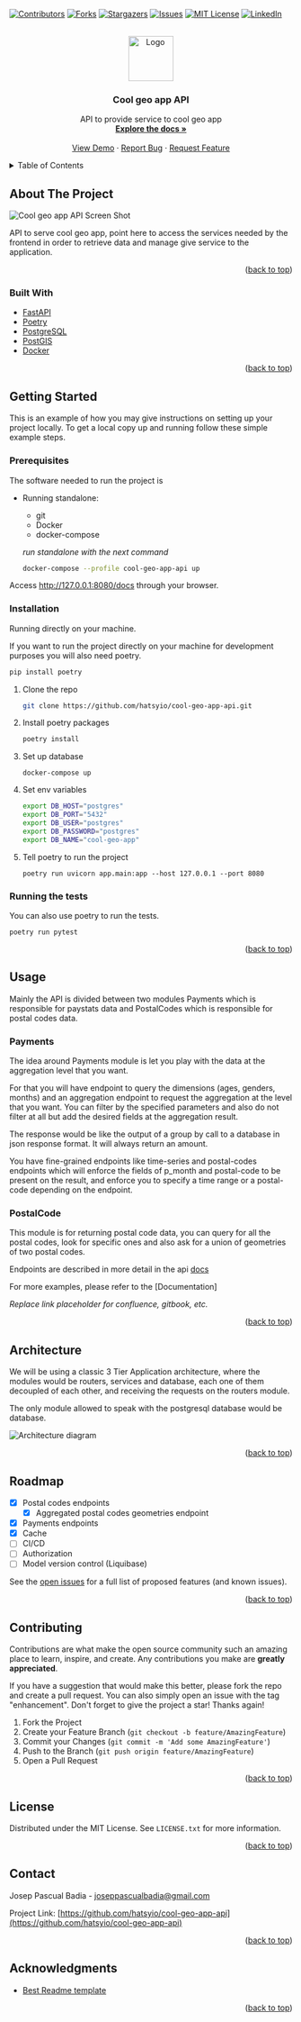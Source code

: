 <div id="top"></div>
<!--
*** Thanks for checking out the Best-README-Template. If you have a suggestion
*** that would make this better, please fork the repo and create a pull request
*** or simply open an issue with the tag "enhancement".
*** Don't forget to give the project a star!
*** Thanks again! Now go create something AMAZING! :D
-->



<!-- PROJECT SHIELDS -->
<!--
*** I'm using markdown "reference style" links for readability.
*** Reference links are enclosed in brackets [ ] instead of parentheses ( ).
*** See the bottom of this document for the declaration of the reference variables
*** for contributors-url, forks-url, etc. This is an optional, concise syntax you may use.
*** https://www.markdownguide.org/basic-syntax/#reference-style-links
-->
[![Contributors][contributors-shield]][contributors-url]
[![Forks][forks-shield]][forks-url]
[![Stargazers][stars-shield]][stars-url]
[![Issues][issues-shield]][issues-url]
[![MIT License][license-shield]][license-url]
[![LinkedIn][linkedin-shield]][linkedin-url]



<!-- PROJECT LOGO -->
<br />
<div align="center">
  <a href="https://github.com/hatsyio/cool-geo-app-api">
    <img src="images/logo.png" alt="Logo" width="80" height="80">
  </a>

<h3 align="center">Cool geo app API</h3>

  <p align="center">
    API to provide service to cool geo app
    <br />
    <a href="https://github.com/hatsyio/cool-geo-app-api"><strong>Explore the docs »</strong></a>
    <br />
    <br />
    <a href="https://github.com/hatsyio/cool-geo-app-api">View Demo</a>
    ·
    <a href="https://github.com/hatsyio/cool-geo-app-api/issues">Report Bug</a>
    ·
    <a href="https://github.com/hatsyio/cool-geo-app-api/issues">Request Feature</a>
  </p>
</div>



<!-- TABLE OF CONTENTS -->
<details>
  <summary>Table of Contents</summary>
  <ol>
    <li>
      <a href="#about-the-project">About The Project</a>
      <ul>
        <li><a href="#built-with">Built With</a></li>
      </ul>
    </li>
    <li>
      <a href="#getting-started">Getting Started</a>
      <ul>
        <li><a href="#prerequisites">Prerequisites</a></li>
        <li><a href="#installation">Installation</a></li>
        <li><a href="#running-the-tests">Running the tests</a></li>
      </ul>
    </li>
    <li><a href="#usage">Usage</a></li>
    <li><a href="#architecture">Architecture</a></li>
    <li><a href="#roadmap">Roadmap</a></li>
    <li><a href="#contributing">Contributing</a></li>
    <li><a href="#license">License</a></li>
    <li><a href="#contact">Contact</a></li>
    <li><a href="#acknowledgments">Acknowledgments</a></li>
  </ol>
</details>



<!-- ABOUT THE PROJECT -->
## About The Project

![Cool geo app API Screen Shot][product-screenshot]

API to serve cool geo app, point here to access the services needed by the frontend in order to retrieve data and manage
give service to the application.

<p align="right">(<a href="#top">back to top</a>)</p>

### Built With

* [FastAPI](https://fastapi.tiangolo.com/)
* [Poetry](https://python-poetry.org/)
* [PostgreSQL](https://www.postgresql.org/)
* [PostGIS](https://postgis.net/)
* [Docker](https://www.docker.com/)

<p align="right">(<a href="#top">back to top</a>)</p>

<!-- GETTING STARTED -->
## Getting Started

This is an example of how you may give instructions on setting up your project locally.
To get a local copy up and running follow these simple example steps.

### Prerequisites

The software needed to run the project is

* Running standalone:
  * git
  * Docker
  * docker-compose

  _run standalone with the next command_
  ```sh
  docker-compose --profile cool-geo-app-api up
  ```
Access http://127.0.0.1:8080/docs through your browser.

### Installation

Running directly on your machine.

If you want to run the project directly on your machine for development purposes you will also need poetry.
```sh
pip install poetry
```

1. Clone the repo
   ```sh
   git clone https://github.com/hatsyio/cool-geo-app-api.git
   ```
2. Install poetry packages
   ```sh
   poetry install
   ```
3. Set up database
    ```shell
    docker-compose up
    ```

4. Set env variables
   ```sh
   export DB_HOST="postgres"
   export DB_PORT="5432"
   export DB_USER="postgres"
   export DB_PASSWORD="postgres"
   export DB_NAME="cool-geo-app"
   ```

5. Tell poetry to run the project
   ```shell
   poetry run uvicorn app.main:app --host 127.0.0.1 --port 8080
   ```

### Running the tests
You can also use poetry to run the tests.
   ```shell
   poetry run pytest
   ```
<p align="right">(<a href="#top">back to top</a>)</p>

<!-- USAGE EXAMPLES -->
## Usage

Mainly the API is divided between two modules Payments which is responsible for paystats data and PostalCodes which is
responsible for postal codes data.

### Payments

The idea around Payments module is let you play with the data at the aggregation level that you want.

For that you will have endpoint to query the dimensions (ages, genders, months) and an aggregation endpoint to request
the aggregation at the level that you want. You can filter by the specified parameters and also do not filter at all but
add the desired fields at the aggregation result.

The response would be like the output of a group by call to a database in json response format.
It will always return an amount.

You have fine-grained endpoints like time-series and postal-codes endpoints which will enforce the fields of p_month and postal-code to be
present on the result, and enforce you to specify a time range or a postal-code depending on the endpoint.

### PostalCode

This module is for returning postal code data, you can query for all the postal codes, look for specific ones and also
ask for a union of geometries of two postal codes.

Endpoints are described in more detail in the api [docs](http://localhost:8080/docs)

For more examples, please refer to the [Documentation]

_Replace link placeholder for confluence, gitbook, etc._

<p align="right">(<a href="#top">back to top</a>)</p>

<!-- Architecture -->
## Architecture

We will be using a classic 3 Tier Application architecture, where the modules would be routers, services and database,
each one of them decoupled of each other, and receiving the requests on the routers module.

The only module allowed to speak with the postgresql database would be database.

![Architecture diagram][architecture-diagram]

<p align="right">(<a href="#top">back to top</a>)</p>

<!-- ROADMAP -->
## Roadmap

- [X] Postal codes endpoints
  - [X] Aggregated postal codes geometries endpoint
- [X] Payments endpoints
- [X] Cache
- [ ] CI/CD
- [ ] Authorization
- [ ] Model version control (Liquibase)

See the [open issues](https://github.com/hatsyio/cool-geo-app-api/issues) for a full list of proposed features (and known issues).

<p align="right">(<a href="#top">back to top</a>)</p>

<!-- CONTRIBUTING -->
## Contributing

Contributions are what make the open source community such an amazing place to learn, inspire, and create. Any contributions you make are **greatly appreciated**.

If you have a suggestion that would make this better, please fork the repo and create a pull request. You can also simply open an issue with the tag "enhancement".
Don't forget to give the project a star! Thanks again!

1. Fork the Project
2. Create your Feature Branch (`git checkout -b feature/AmazingFeature`)
3. Commit your Changes (`git commit -m 'Add some AmazingFeature'`)
4. Push to the Branch (`git push origin feature/AmazingFeature`)
5. Open a Pull Request

<p align="right">(<a href="#top">back to top</a>)</p>

<!-- LICENSE -->
## License

Distributed under the MIT License. See `LICENSE.txt` for more information.

<p align="right">(<a href="#top">back to top</a>)</p>

<!-- CONTACT -->
## Contact

Josep Pascual Badia - joseppascualbadia@gmail.com

Project Link: [https://github.com/hatsyio/cool-geo-app-api](https://github.com/hatsyio/cool-geo-app-api)

<p align="right">(<a href="#top">back to top</a>)</p>

<!-- ACKNOWLEDGMENTS -->
## Acknowledgments

* [Best Readme template](https://github.com/othneildrew/Best-README-Template)

<p align="right">(<a href="#top">back to top</a>)</p>

<!-- MARKDOWN LINKS & IMAGES -->
<!-- https://www.markdownguide.org/basic-syntax/#reference-style-links -->
[contributors-shield]: https://img.shields.io/github/contributors/hatsyio/cool-geo-app-api.svg?style=for-the-badge
[contributors-url]: https://github.com/hatsyio/cool-geo-app-api/graphs/contributors
[forks-shield]: https://img.shields.io/github/forks/hatsyio/cool-geo-app-api.svg?style=for-the-badge
[forks-url]: https://github.com/hatsyio/cool-geo-app-api/network/members
[stars-shield]: https://img.shields.io/github/stars/hatsyio/cool-geo-app-api.svg?style=for-the-badge
[stars-url]: https://github.com/hatsyio/cool-geo-app-api/stargazers
[issues-shield]: https://img.shields.io/github/issues/hatsyio/cool-geo-app-api.svg?style=for-the-badge
[issues-url]: https://github.com/hatsyio/cool-geo-app-api/issues
[license-shield]: https://img.shields.io/github/license/hatsyio/cool-geo-app-api.svg?style=for-the-badge
[license-url]: https://github.com/hatsyio/cool-geo-app-api/blob/master/LICENSE.txt
[linkedin-shield]: https://img.shields.io/badge/-LinkedIn-black.svg?style=for-the-badge&logo=linkedin&colorB=555
[linkedin-url]: https://linkedin.com/in/josep-pascual-badia-14a199a2
[product-screenshot]: images/screenshot.PNG
[architecture-diagram]: images/diagram.png
